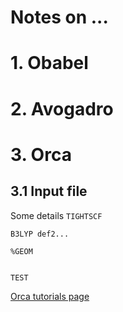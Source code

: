 # Notes on ...

# 1. Obabel

# 2. Avogadro

# 3. Orca

## 3.1 Input file

Some details `TIGHTSCF`

```
B3LYP def2...

%GEOM


TEST
```

[Orca tutorials page](https://www.orcasoftware.de/tutorials_orca/)
